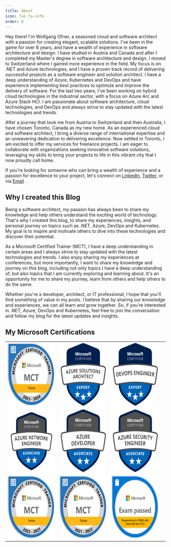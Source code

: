 ```yaml
---
title: About
icon: fas fa-info
order: 6
---
```

Hey there! I'm Wolfgang Ofner, a seasoned cloud and software architect with a passion for creating elegant, scalable solutions. I've been in the game for over 8 years, and have a wealth of experience in software architecture and design. I have studied in Austria and Canada and after I completed my Master's degree in software architecture and design, I moved to Switzerland where I gained more experience in the field. My focus is on .NET and Azure technologies, and I have a proven track record of delivering successful projects as a software engineer and solution architect. I have a deep understanding of Azure, Kubernetes and DevOps and have experience implementing best practices to optimize and improve the delivery of software. For the last two years, I've been working on hybrid cloud technologies in the industrial sector, with a focus on Azure Arc and Azure Stack HCI. I am passionate about software architecture, cloud technologies, and DevOps and always strive to stay updated with the latest technologies and trends.

After a journey that took me from Austria to Switzerland and then Australia, I have chosen Toronto, Canada as my new home. As an experienced cloud and software architect, I bring a diverse range of international expertise and an unwavering dedication to delivering excellence. Now settled in Toronto, I am excited to offer my services for freelance projects. I am eager to collaborate with organizations seeking innovative software solutions, leveraging my skills to bring your projects to life in this vibrant city that I now proudly call home.

 If you're looking for someone who can bring a wealth of experience and a passion for excellence to your project, let's connect on <a href="https://www.linkedin.com/in/wolfgangofner/" target="_blank" rel="noopener">LinkedIn</a>, <a href="https://twitter.com/wolfgang_ofner" target="_blank" rel="noopener">Twitter</a>, or via <a href="mailto:wolfgang@programmingwithwolfgang.com">Email</a> .

## Why I created this Blog

Being a software architect, my passion has always been to share my knowledge and help others understand the exciting world of technology. That's why I created this blog, to share my experiences, insights, and personal journey on topics such as .NET, Azure, DevOps and Kubernetes. My goal is to inspire and motivate others to dive into these technologies and discover their potential.

As a Microsoft Certified Trainer (MCT), I have a deep understanding in certain areas and I always strive to stay updated with the latest technologies and trends. I also enjoy sharing my experiences at conferences, but more importantly, I want to share my knowledge and journey on this blog, including not only topics I have a deep understanding of, but also topics that I am currently exploring and learning about. It's an opportunity for me to share my journey, learn from others and help others to do the same.

Whether you're a developer, architect, or IT professional, I hope that you'll find something of value in my posts. I believe that by sharing our knowledge and experiences, we can all learn and grow together. So, if you're interested in .NET, Azure, DevOps and Kubernetes, feel free to join the conversation and follow my blog for the latest updates and insights.

## My Microsoft Certifications
 
<table class="table-responsive">
   <tbody>
      <tr>
         <td><a href="https://learn.microsoft.com/en-us/certifications/mct-certification" target="_blank" rel="noopener"><img src="/assets/img/author/mct-microsoft-certified-trainer-2024.png" alt="MCT Microsoft Certified Trainer" width="200px" height="200px"></a></td>
         <td><a href="https://learn.microsoft.com/en-us/certifications/azure-solutions-architect/" target="_blank" rel="noopener"><img src="/assets/img/author/azure-solutions-architect-expert.png" alt="Azure Solutions Architect Expert" width="200px" height="200px"></a> </td>         
         <td><a href="https://learn.microsoft.com/en-us/credentials/certifications/devops-engineer/" target="_blank" rel="noopener"><img src="/assets/img/author/microsoft-certified-devops-engineer-expert.png" alt="DevOps Engineer Expert" width="200px" height="200px"></a> </td>
      </tr>
      <tr>
         <td><a href="https://learn.microsoft.com/en-us/credentials/certifications/exams/az-700/" target="_blank" rel="noopener"><img src="/assets/img/author/microsoft-certified-azure-network-engineer.png" alt="Designing and Implementing Microsoft Azure Networking Solutions" width="200px" height="200px"></a> </td>
         <td><a href="https://learn.microsoft.com/en-us/certifications/exams/az-204" target="_blank" rel="noopener"><img src="/assets/img/author/microsoft-certified-azure-developer-associate.png" alt="Developing Solutions for Microsoft Azure" width="200px" height="200px"></a> </td>
         <td><a href="https://learn.microsoft.com/en-us/credentials/certifications/azure-security-engineer/?practice-assessment-type=certification" target="_blank" rel="noopener"><img src="/assets/img/author/microsoft-certified-azure-security-engineer.png" alt="Microsoft Certified Azure Security Engineer" width="200px" height="200px"></a> </td>
      </tr>
      <tr>
         <td><a href="https://learn.microsoft.com/en-us/certifications/mct-certification" target="_blank" rel="noopener"><img src="/assets/img/author/mct-microsoft-certified-trainer-2023.png" alt="MCT Microsoft Certified Trainer" width="200px" height="200px"></a> </td> 
         <td><a href="https://learn.microsoft.com/en-us/certifications/mct-certification" target="_blank" rel="noopener"><img src="/assets/img/author/mct-microsoft-certified-trainer-2022.png" alt="MCT Microsoft Certified Trainer" width="200px" height="200px"></a></td>
         <td><a href="https://learn.microsoft.com/en-us/certifications/exams/70-480" target="_blank" rel="noopener"><img src="/assets/img/author/exam-480.png" alt="Azure Solutions Architect Expert" width="200px" height="200px"></a></td>      
      <td></td>
      </tr>
   </tbody>
</table>